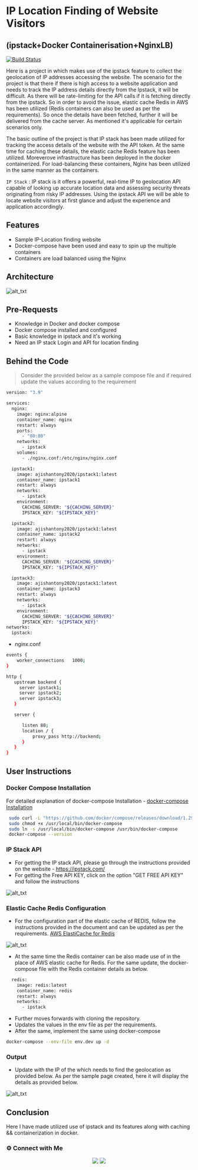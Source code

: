 # IP Location Finding of Website Visitors
## (ipstack+Docker Containerisation+NginxLB)

[![Build Status](https://travis-ci.org/joemccann/dillinger.svg?branch=master)](https://travis-ci.org/joemccann/dillinger)

Here is a project in which makes use of the ipstack feature to collect the geolocation of IP addresses accessing the website. The scenario for the project is that there if there is high access to a website application and needs to track the IP address details directly from the Ipstack, it will be difficult. As there will be rate-limiting for the API calls if it is fetching directly from the ipstack. So in order to avoid the issue, elastic cache Redis in AWS has been utilized (Redis containers can also be used as per the requirements). So once the details have been fetched, further it will be delivered from the cache server. As mentioned it's applicable for certain scenarios only. 

The basic outline of the project is that IP stack has been made utilized for tracking the access details of the website with the API token. At the same time for caching these details, the elastic cache Redis feature has been utilized. Moreverove infrastructure has been deployed in the docker containerized. For load-balancing these containers, Nginx has been utilized in the same manner as the containers. 

`IP Stack` : IP stack is it  offers a powerful, real-time IP to geolocation API capable of looking up accurate location data and assessing security threats originating from risky IP addresses. Using the ipstack API we will be able to locate website visitors at first glance and adjust the experience and application accordingly.

## Features

- Sample IP-Location finding website
- Docker-compose have been used and easy to spin up the multiple containers
- Containers are load balanced using the Nginx

## Architecture

![
alt_txt
](https://i.ibb.co/VvJ95mH/ipstack.jpg)

## Pre-Requests

- Knowledge in Docker and docker compose
- Docker compose installed and configured
- Basic knowledge in ipstack and it's working
- Need an IP stack Login and API for location finding

## Behind the Code

> Consider the provided below as a sample compose file and if required update the values according to the requirement 

```sh
version: "3.9"

services:
  nginx:
    image: nginx:alpine
    container_name: nginx
    restart: always
    ports:
      - "80:80"
    networks:
      - ipstack
    volumes:
      - ./nginx.conf:/etc/nginx/nginx.conf

  ipstack1:
    image: ajishantony2020/ipstack1:latest
    container_name: ipstack1
    restart: always
    networks:
      - ipstack
    environment:
      CACHING_SERVER: "${CACHING_SERVER}"
      IPSTACK_KEY: "${IPSTACK_KEY}"

  ipstack2:
    image: ajishantony2020/ipstack1:latest
    container_name: ipstack2
    restart: always
    networks:
      - ipstack
    environment:
      CACHING_SERVER: "${CACHING_SERVER}"
      IPSTACK_KEY: "${IPSTACK_KEY}"

  ipstack3:
    image: ajishantony2020/ipstack1:latest
    container_name: ipstack3
    restart: always
    networks:
      - ipstack
    environment:
      CACHING_SERVER: "${CACHING_SERVER}"
      IPSTACK_KEY: "${IPSTACK_KEY}"
networks:
  ipstack:
```
- nginx.conf

```sh
events {
    worker_connections   1000;
}

http {
   upstream backend {
     server ipstack1;
     server ipstack2;
     server ipstack3;
   }

   server {

      listen 80;
      location / {
          proxy_pass http://backend;
      }
   }
}
```

## User Instructions
### Docker Compose Installation
For detailed explanation of docker-compose Installation -  [docker-compose Installation](https://docs.docker.com/compose/install/)

```sh
 sudo curl -L "https://github.com/docker/compose/releases/download/1.29.2/docker-compose-$(uname -s)-$(uname -m)" -o /usr/local/bin/docker-compose
 sudo chmod +x /usr/local/bin/docker-compose
 sudo ln -s /usr/local/bin/docker-compose /usr/bin/docker-compose
 docker-compose --version
```
### IP Stack API 
- For getting the IP stack API, please go through the instructions provided on the website - https://ipstack.com/
- For getting the Free API KEY, click on the option "GET FREE API KEY" and follow the instructions

![
alt_txt
](https://i.ibb.co/w6LYKCQ/stack.jpg)

### Elastic Cache Redis Configuration

- For the configuration part of the elastic cache of REDIS, follow the instructions provided in the document and can be updated as per the requirements. [AWS ElastiCache for Redis](https://aws.amazon.com/getting-started/hands-on/setting-up-a-redis-cluster-with-amazon-elasticache/)

![
alt_txt
](https://i.ibb.co/0mY2zNJ/redis.jpg)
- At the same time the Redis container can be also made use of in the place of AWS elastic cache for Redis. For the same update, the docker-compose file with the Redis container details as below.

```sh
  redis:
    image: redis:latest
    container_name: redis
    restart: always
    networks:
      - ipstack
```

- Further moves forwards with cloning the repository. 
- Updates the values in the env file as per the requirements. 
- After the same, implement the same using docker-compose

```sh
docker-compose --env-file env.dev up -d
```
### Output

- Update with the IP of the which needs to find the geolocation as provided below. As per the sample page created, here it will display the details as provided below. 

![
alt_txt
](https://i.ibb.co/2Fv5Kpf/output.jpg)

## Conclusion 

Here I have made utilized use of ipstack and its features along with caching && containerization in docker.


### ⚙️ Connect with Me

<p align="center">
<a href="mailto:ajishantony95@gmail.com"><img src="https://img.shields.io/badge/Gmail-D14836?style=for-the-badge&logo=gmail&logoColor=white"/></a>
<a href="https://www.linkedin.com/in/ajish-antony/"><img src="https://img.shields.io/badge/LinkedIn-0077B5?style=for-the-badge&logo=linkedin&logoColor=white"/></a>

